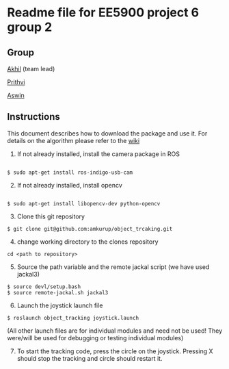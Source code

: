 # Readme file for EE5900 project 6 group 2


## Group
[Akhil](mailto:amkurup@mtu.edu) (team lead)

[Prithvi](mailto:pkambham@mtu.edu)

[Aswin](mailto:ajayapra@mtu.edu)


## Instructions
This document describes how to download the package and use it. For details on the algorithm please refer to the [wiki](https://github.com/amkurup/object_trcaking/wiki)


1. If not already installed, install the camera package in ROS 
```

$ sudo apt-get install ros-indigo-usb-cam

```
2. If not already installed,  install opencv
```

$ sudo apt-get install libopencv-dev python-opencv
```

3. Clone this git repository
```
$ git clone git@github.com:amkurup/object_trcaking.git
```

4. change working directory to the clones repository
```
cd <path to repository> 
```

5. Source the path variable and the remote jackal script (we have used jackal3)
```
$ source devl/setup.bash
$ source remote-jackal.sh jackal3
```

6. Launch the joystick launch file
```
$ roslaunch object_tracking joystick.launch
```
(All other launch files are for individual modules and need not be used! They were/will be used for debugging or testing individual modules)

7. To start the tracking code, press the circle on the joystick. Pressing X should stop the tracking and circle should restart it.
